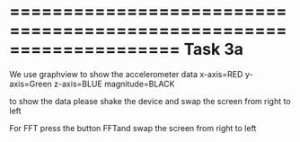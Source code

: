 ====================================================================
Task 3a
====================================================================
We use graphview to show the accelerometer data
x-axis=RED
y-axis=Green
z-axis=BLUE
magnitude=BLACK

to show the data please shake the device and swap the screen from right to left

For FFT press the button FFTand swap the screen from right to left
